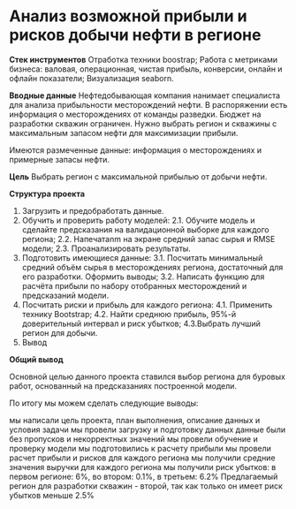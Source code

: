 # **Анализ возможной прибыли и рисков добычи нефти в регионе**

**Стек инструментов**
Отработка техники boostrap;
Работа с метриками бизнеса: валовая, операционная, чистая прибыль, конверсии, онлайн и офлайн показатели;
Визуализация seaborn.

**Вводные данные**
Нефтедобывающая компания нанимает специалиста для анализа прибыльности месторождений нефти. В распоряжении есть информация о месторождениях от команды разведки. Бюджет на разработки скважин ограничен. Нужно выбрать регион и скважины с максимальным запасом нефти для максимизации прибыли.

Имеются размеченные данные: информация о месторождениях и примерные запасы нефти.

**Цель**
Выбрать регион с максимальной прибылью от добычи нефти.

**Структура проекта**
1. Загрузить и предобработать данные.
2. Обучить и проверить работу моделей:
2.1. Обучите модель и сделайте предсказания на валидационной выборке для каждого региона; 
2.2. Напечатаnm на экране средний запас сырья и RMSE модели; 
2.3. Проанализировать результаты.
3. Подготовить имеющиеся данные: 
3.1. Посчитать минимальный средний объём сырья в месторождениях региона, достаточный для его разработки. Оформить выводы; 3.2. Написать функцию для расчёта прибыли по набору отобранных месторождений и предсказаний модели.
4. Посчитать риски и прибыль для каждого региона:
4.1. Применить технику Bootstrap; 
4.2. Найти среднюю прибыль, 95%-й доверительный интервал и риск убытков;
4.3.Выбрать лучший регион для добычи.
5. Вывод

**Общий вывод**

Основной целью данного проекта ставился выбор региона для буровых работ, основанный на предсказаниях построенной модели.

По итогу мы можем сделать следующие выводы:

мы написали цель проекта, план выполнения, описание данных и условия задачи
мы провели загрузку и подготовку данных
данные были без пропусков и некорректных значений
мы провели обучение и проверку модели
мы подготовились к расчету прибыли
мы провели расчет прибыли и рисков для каждого региона
мы получили средние значения выручки для каждого региона
мы получили риск убытков: в первом регионе: 6%, во втором: 0.1%, в третьем: 6.2%
Предлагаемый регион для разработки скважин - второй, так как только он имеет риск убытков меньше 2.5%

